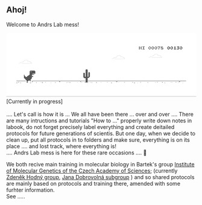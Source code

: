 ## Ahoj! 

Welcome to Andrs Lab mess!


![Currently in progress](https://github.com/andrslabmess/andrslabmess/blob/main/dino.gif) <br>
[Currently in progress]<br>
<br>
 .... Let's call is how it is ... We all have been there ... over and over .... There are many intructions and tutorials "How to ..." properly write down notes in labook, do not forget precisely label everything and create deitailed protocols for future generations of scientis. But one day, when we decide to clean up, put all protocols in to folders and make sure, everything is on its place .... and lost track, where everything is! <br>
.... Andrs Lab mess is here for these rare occasions ....  :paperclip: <br>

We both recive main training in molecular biology in Bartek's group [Institute of Molecular Genetics
of the Czech Academy of Sciences](https://www.img.cas.cz/en/); (currently [Zdeněk Hodný group](https://www.img.cas.cz/skupina/zdenek-hodny), [Jana Dobrovolná subgroup](https://www.img.cas.cz/group/libor-macurek/) ) and so shared protocols are mainly based on protocols and training there, amended with some furhter information. <br>
See ..... 




<!--
Create repository Ackoledgmend
-->


<!--
**andrslabmess/andrslabmess** is a ✨ _special_ ✨ repository because its `README.md` (this file) appears on your GitHub profile.

Here are some ideas to get you started:

- 🔭 I’m currently working on ...
- 🌱 I’m currently learning ...
- 👯 I’m looking to collaborate on ...
- 🤔 I’m looking for help with ...
- 💬 Ask me about ...
- 📫 How to reach me: ...
- 😄 Pronouns: ...
- ⚡ Fun fact: ...
-->
